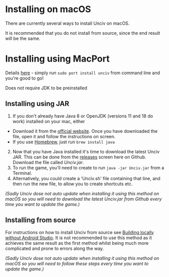 # Installing on macOS

There are currently several ways to install Unciv on macOS.

It is recommended that you do not install from source, since the end result will be the same.

# Installing using MacPort

Details [here](https://ports.macports.org/port/unciv/) - simply run `sudo port install unciv` from command line and you're good to go!

Does not require JDK to be preinstalled

## Installing using JAR

1. If you don't already have Java 8 or OpenJDK (versions 11 and 18 do work) installed on your mac, either
  * Download it from the [official website](https://java.com/en/download/). Once you have downloaded the file, open it and follow the instructions on screen.
  * If you use [Homebrew](https://brew.sh/), just run `brew install java`
2. Now that you have Java installed it's time to download the latest Unciv JAR. This can be done from the [releases](https://github.com/yairm210/Unciv/releases) screen here on Github. Download the file called *Unciv.jar*.
3. To run the game, you'll need to create to run `java -jar Unciv.jar` from a Terminal.
4. Alternatively, you could create a 'Unciv.sh' file containing that line, and then run the new file, to allow you to create shortcuts etc.

_(Sadly Unciv dose not auto update when installing it using this method on macOS so you will need to download the latest Unciv.jar from Github every time you want to update the game.)_

## Installing from source

For instructions on how to install Unciv from source see [Building locally without Android Studio](../Developers/Building-Locally.md). It is not recommended to use this method as it achieves the same result as the first method whilst being much more complicated and prone to errors along the way.

_(Sadly Unciv dose not auto update when installing it using this method on macOS so you will need to follow these steps every time you want to update the game.)_
